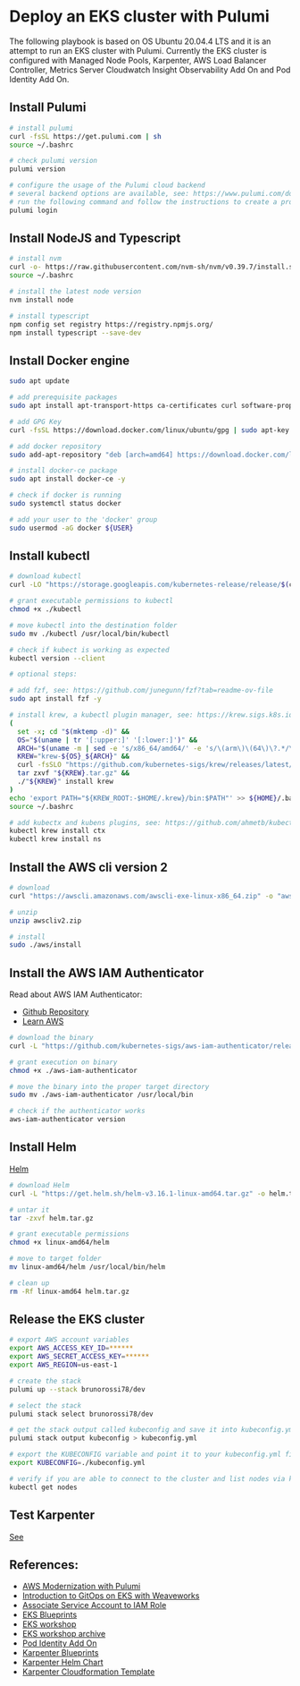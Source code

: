 # Deploy an EKS cluster with Pulumi

The following playbook is based on OS Ubuntu 20.04.4 LTS and it is an attempt 
to run an EKS cluster with Pulumi. Currently the EKS cluster is configured 
with Managed Node Pools, Karpenter, AWS Load Balancer Controller, Metrics Server 
Cloudwatch Insight Observability Add On and Pod Identity Add On.

## Install Pulumi

```bash
# install pulumi
curl -fsSL https://get.pulumi.com | sh
source ~/.bashrc

# check pulumi version
pulumi version

# configure the usage of the Pulumi cloud backend
# several backend options are available, see: https://www.pulumi.com/docs/iac/concepts/state-and-backends/
# run the following command and follow the instructions to create a proper Pulumi Token and successfully log in 
pulumi login
``` 

## Install NodeJS and Typescript

```bash
# install nvm 
curl -o- https://raw.githubusercontent.com/nvm-sh/nvm/v0.39.7/install.sh | bash
source ~/.bashrc

# install the latest node version
nvm install node

# install typescript
npm config set registry https://registry.npmjs.org/
npm install typescript --save-dev
```

## Install Docker engine

```bash
sudo apt update

# add prerequisite packages
sudo apt install apt-transport-https ca-certificates curl software-properties-common

# add GPG Key
curl -fsSL https://download.docker.com/linux/ubuntu/gpg | sudo apt-key add -

# add docker repository
sudo add-apt-repository "deb [arch=amd64] https://download.docker.com/linux/ubuntu focal stable"

# install docker-ce package
sudo apt install docker-ce -y

# check if docker is running
sudo systemctl status docker

# add your user to the 'docker' group
sudo usermod -aG docker ${USER}
```

## Install kubectl 

```bash
# download kubectl
curl -LO "https://storage.googleapis.com/kubernetes-release/release/$(curl -s https://storage.googleapis.com/kubernetes-release/release/stable.txt)/bin/linux/amd64/kubectl"

# grant executable permissions to kubectl
chmod +x ./kubectl

# move kubectl into the destination folder
sudo mv ./kubectl /usr/local/bin/kubectl

# check if kubect is working as expected
kubectl version --client

# optional steps:

# add fzf, see: https://github.com/junegunn/fzf?tab=readme-ov-file
sudo apt install fzf -y

# install krew, a kubectl plugin manager, see: https://krew.sigs.k8s.io/
(
  set -x; cd "$(mktemp -d)" &&
  OS="$(uname | tr '[:upper:]' '[:lower:]')" &&
  ARCH="$(uname -m | sed -e 's/x86_64/amd64/' -e 's/\(arm\)\(64\)\?.*/\1\2/' -e 's/aarch64$/arm64/')" &&
  KREW="krew-${OS}_${ARCH}" &&
  curl -fsSLO "https://github.com/kubernetes-sigs/krew/releases/latest/download/${KREW}.tar.gz" &&
  tar zxvf "${KREW}.tar.gz" &&
  ./"${KREW}" install krew
)
echo 'export PATH="${KREW_ROOT:-$HOME/.krew}/bin:$PATH"' >> ${HOME}/.bashrc
source ~/.bashrc

# add kubectx and kubens plugins, see: https://github.com/ahmetb/kubectx
kubectl krew install ctx
kubectl krew install ns
```

## Install the AWS cli version 2 

```bash
# download
curl "https://awscli.amazonaws.com/awscli-exe-linux-x86_64.zip" -o "awscliv2.zip"

# unzip
unzip awscliv2.zip

# install
sudo ./aws/install
```

## Install the AWS IAM Authenticator 

Read about AWS IAM Authenticator:

* [Github Repository](https://github.com/kubernetes-sigs/aws-iam-authenticator)
* [Learn AWS](https://www.learnaws.org/2023/08/22/aws-iam-authenticator/)


```bash
# download the binary
curl -L "https://github.com/kubernetes-sigs/aws-iam-authenticator/releases/download/v0.6.27/aws-iam-authenticator_0.6.27_linux_amd64" -o aws-iam-authenticator

# grant execution on binary
chmod +x ./aws-iam-authenticator

# move the binary into the proper target directory
sudo mv ./aws-iam-authenticator /usr/local/bin

# check if the authenticator works
aws-iam-authenticator version
```

## Install Helm

[Helm](https://helm.sh/)

```bash
# download Helm
curl -L "https://get.helm.sh/helm-v3.16.1-linux-amd64.tar.gz" -o helm.tar.gz 

# untar it
tar -zxvf helm.tar.gz

# grant executable permissions
chmod +x linux-amd64/helm

# move to target folder
mv linux-amd64/helm /usr/local/bin/helm

# clean up
rm -Rf linux-amd64 helm.tar.gz
```

## Release the EKS cluster 

```bash
# export AWS account variables
export AWS_ACCESS_KEY_ID=******
export AWS_SECRET_ACCESS_KEY=******
export AWS_REGION=us-east-1

# create the stack
pulumi up --stack brunorossi78/dev

# select the stack
pulumi stack select brunorossi78/dev

# get the stack output called kubeconfig and save it into kubeconfig.yml
pulumi stack output kubeconfig > kubeconfig.yml

# export the KUBECONFIG variable and point it to your kubeconfig.yml file
export KUBECONFIG=./kubeconfig.yml 

# verify if you are able to connect to the cluster and list nodes via kubectl
kubectl get nodes
```

## Test Karpenter

[See](./KARPENTER.md)


## References:

* [AWS Modernization with Pulumi](https://pulumi.awsworkshop.io/)
* [Introduction to GitOps on EKS with Weaveworks](https://weaveworks-gitops.awsworkshop.io/60_workshop_6_ml/00_prerequisites.md/50_install_aws_iam_auth.html)
* [Associate Service Account to IAM Role](https://docs.aws.amazon.com/eks/latest/userguide/associate-service-account-role.html)
* [EKS Blueprints](https://aws-quickstart.github.io/cdk-eks-blueprints/pipelines/)
* [EKS workshop](https://www.eksworkshop.com/docs/introduction/)
* [EKS workshop archive](https://archive.eksworkshop.com/)
* [Pod Identity Add On](https://securitylabs.datadoghq.com/articles/eks-pod-identity-deep-dive/)
* [Karpenter Blueprints](https://github.com/aws-samples/karpenter-blueprints)
* [Karpenter Helm Chart](https://artifacthub.io/packages/helm/karpenter/karpenter)
* [Karpenter Cloudformation Template](https://karpenter.sh/docs/reference/cloudformation/)